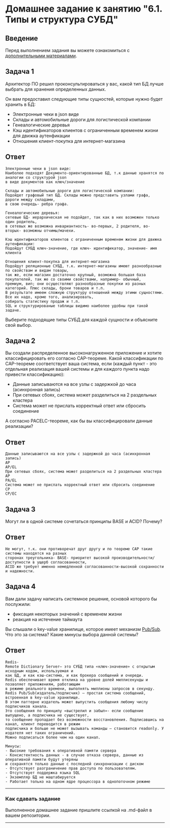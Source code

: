 # Домашнее задание к занятию "6.1. Типы и структура СУБД"

## Введение

Перед выполнением задания вы можете ознакомиться с 
[дополнительными материалами](https://github.com/netology-code/virt-homeworks/tree/master/additional/README.md).

## Задача 1

Архитектор ПО решил проконсультироваться у вас, какой тип БД 
лучше выбрать для хранения определенных данных.

Он вам предоставил следующие типы сущностей, которые нужно будет хранить в БД:

- Электронные чеки в json виде
- Склады и автомобильные дороги для логистической компании
- Генеалогические деревья
- Кэш идентификаторов клиентов с ограниченным временем жизни для движка аутенфикации
- Отношения клиент-покупка для интернет-магазина

## Ответ
```
Электронные чеки в json виде:
Наиболее подходят Документо-ориентированные БД, т.к данные хранятся по аналогии со структурой json 
в виде документов как ключ/значение 

Склады и автомобильные дороги для логистической компании:
Подойдет графовый тип БД. Склады можно представить узлами графа, дороги между складами, 
в свою очередь- ребра графа.

Генеалогические деревья:
сетевые БД- иерархическая не подойдет, так как в них возможен только один родитель, 
в сетевых же возможна инвариантность- во-первых, 2 родителя, во-вторых- возможны отчимы/мачехи.

Кэш идентификаторов клиентов с ограниченным временем жизни для движка аутенфикации:
Подойдут СУБД ключ-значение, где ключ- идентификатор, значение- имя клиента

Отношения клиент-покупка для интернет-магазина
Подойдут реляционные СУБД, т.к. интернет-магазины имеют разнообразные по свойствам и видам товары, 
так же, если магазин достаточно крупный, возможна большая база покупателей, так же со своими свойствами, например- обычный, 
премиум, вип; они осуществляют разнообразные покупки из разных категорий. Плюс склады, брони товаров и т.п.
В результате имеем сложную структуру отношений между этими сущностями. Все их надо, кроме того, анализировать, 
собирать статистику продаж и т.п.
SQL и структурированые таблицы видимо наиболее удобны при такой задаче. 
```

Выберите подходящие типы СУБД для каждой сущности и объясните свой выбор.

## Задача 2

Вы создали распределенное высоконагруженное приложение и хотите классифицировать его согласно 
CAP-теореме. Какой классификации по CAP-теореме соответствует ваша система, если 
(каждый пункт - это отдельная реализация вашей системы и для каждого пункта надо привести классификацию):

- Данные записываются на все узлы с задержкой до часа (асинхронная запись)
- При сетевых сбоях, система может разделиться на 2 раздельных кластера
- Система может не прислать корректный ответ или сбросить соединение

А согласно PACELC-теореме, как бы вы классифицировали данные реализации?

## Ответ
```
Данные записываются на все узлы с задержкой до часа (асинхронная запись)
AP
AP/EL
При сетевых сбоях, система может разделиться на 2 раздельных кластера
AP
PA/EL
Система может не прислать корректный ответ или сбросить соединение
CP
CP/EC
```

## Задача 3

Могут ли в одной системе сочетаться принципы BASE и ACID? Почему?

## Ответ
```
Не могут, т.к. они противоречат друг другу и по теореме CAP такие системы находятся на разных 
сторонах треугольника- BASE- приоритет высокой производительности/доступности в ущерб согласованности, 
ACID же требует именно немедленной согласованности-высокой сохранности и надежности. 
```

## Задача 4

Вам дали задачу написать системное решение, основой которого бы послужили:

- фиксация некоторых значений с временем жизни
- реакция на истечение таймаута

Вы слышали о key-value хранилище, которое имеет механизм [Pub/Sub](https://habr.com/ru/post/278237/). 
Что это за система? Какие минусы выбора данной системы?

## Ответ
```
Redis-
Remote Dictionary Server– это СУБД типа «ключ‑значение» с открытым исходным кодом, используемая и 
как БД, и как кэш-система, и как брокера сообщений и очереди.
Redis обеспечивает время отклика на уровне долей миллисекунды и позволяет приложениям, работающим 
в режиме реального времени, выполнять миллионы запросов в секунду. 
Redis Pub/Sub(издатель/подписчик) — простая система сообщений, встроенная в key-value хранилище. 
В этом паттерне издатель может выпустить сообщения любому числу подписчиков канала. 
Это сообщения по принципу «выстрелил и забыл»- если сообщение выпущено, а подписчика не существует, 
то сообщение пропадает без возможности восстановления. Подписавшись на канал, клиент переводится в режим 
подписчика и больше не может вызывать команды – становится readonly. У издателя нет таких ограничений.
Можно подписаться более чем на один канал. 

Минусы:
- Высокие требования к оперативной памяти сервера
- Консистентность данных - в случае отказа сервера, данные из оперативной памяти будут утеряны 
и сохранятся только данные с последней синхронизации с диском
- Отсутствует разграничение прав доступа по пользователям.
- Отсутствует поддержка языка SQL
- Экземпляр БД не маштабируется
- Работает только на одном ядре процессора в однопоточном режиме
```

---

### Как cдавать задание

Выполненное домашнее задание пришлите ссылкой на .md-файл в вашем репозитории.

---
